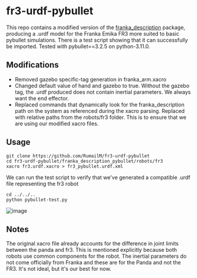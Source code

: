 # fr3-urdf-pybullet
This repo contains a modified version of the [franka_description](https://github.com/frankaemika/franka_ros/tree/develop/franka_description) package, producing a .urdf model for the Franka Emika FR3 more suited to basic pybullet simulations. There is a test script showing that it can successfully be imported. Tested with pybullet==3.2.5 on python-3.11.0.

## Modifications

 - Removed gazebo specific-tag generation in franka_arm.xacro
 - Changed default value of hand and gazebo to true. Without the gazebo tag, the .urdf produced does not contain inertial parameters. We always want the end effector.
 - Replaced commands that dynamically look for the franka_description path on the system as referenced during the xacro parsing. Replaced with relative paths from the robots/fr3 folder. This is to ensure that we are using our modified xacro files.

## Usage

    git clone https://github.com/RumailM/fr3-urdf-pybullet
    cd fr3-urdf-pybullet/franka_description_pybullet/robots/fr3
    xacro fr3.urdf.xacro > fr3_pybullet.urdf.xml
We can run the test script to verify that we've generated a compatible .urdf file representing the fr3 robot

    cd ../../..
    python pybullet-test.py
    

![image](https://user-images.githubusercontent.com/36772370/198509657-ee7250d2-9bc2-4dd0-9681-16145bca2960.png)
    
## Notes 
The original xacro file already accounts for the difference in joint limits between the panda and fr3. This is mentioned explicitly because both robots use common components for the robot. The inertial parameters do not come officially from Franka and these are for the Panda and not the FR3. It's not ideal, but it's our best for now.
